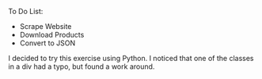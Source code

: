 To Do List:

* Scrape Website
* Download Products
* Convert to JSON

I decided to try this exercise using Python. I noticed that one of the classes in a div had a typo, but found a work around.
